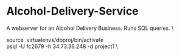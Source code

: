 # Alcohol-Delivery-Service
A webserver for an Alcohol Delivery Business. Runs SQL queries. \

source .virtualenvs/dbproj/bin/activate \
psql -U fc2679 -h 34.73.36.248 -d project1 \